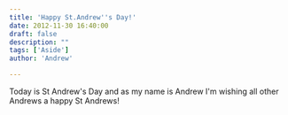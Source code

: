 ```yaml
---
title: 'Happy St.Andrew''s Day!'
date: 2012-11-30 16:40:00
draft: false
description: ""
tags: ['Aside']
author: 'Andrew'

---
```


Today is St Andrew's Day and as my name is Andrew I'm wishing all other Andrews a happy St Andrews!
